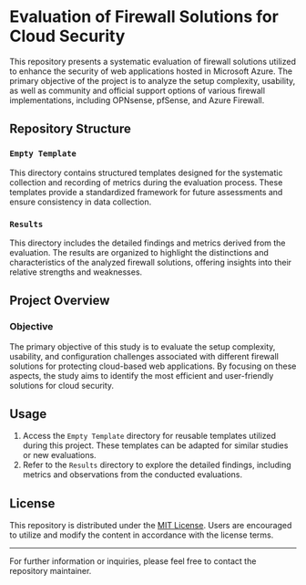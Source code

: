# Evaluation of Firewall Solutions for Cloud Security

This repository presents a systematic evaluation of firewall solutions utilized to enhance the security of web applications hosted in Microsoft Azure. The primary objective of the project is to analyze the setup complexity, usability, as well as community and official support options of various firewall implementations, including OPNsense, pfSense, and Azure Firewall.

## Repository Structure

### `Empty Template`
This directory contains structured templates designed for the systematic collection and recording of metrics during the evaluation process. These templates provide a standardized framework for future assessments and ensure consistency in data collection.

### `Results`
This directory includes the detailed findings and metrics derived from the evaluation. The results are organized to highlight the distinctions and characteristics of the analyzed firewall solutions, offering insights into their relative strengths and weaknesses.

## Project Overview

### Objective
The primary objective of this study is to evaluate the setup complexity, usability, and configuration challenges associated with different firewall solutions for protecting cloud-based web applications. By focusing on these aspects, the study aims to identify the most efficient and user-friendly solutions for cloud security.

## Usage
1. Access the `Empty Template` directory for reusable templates utilized during this project. These templates can be adapted for similar studies or new evaluations.
2. Refer to the `Results` directory to explore the detailed findings, including metrics and observations from the conducted evaluations.

## License
This repository is distributed under the [MIT License](LICENSE). Users are encouraged to utilize and modify the content in accordance with the license terms.

---

For further information or inquiries, please feel free to contact the repository maintainer.
